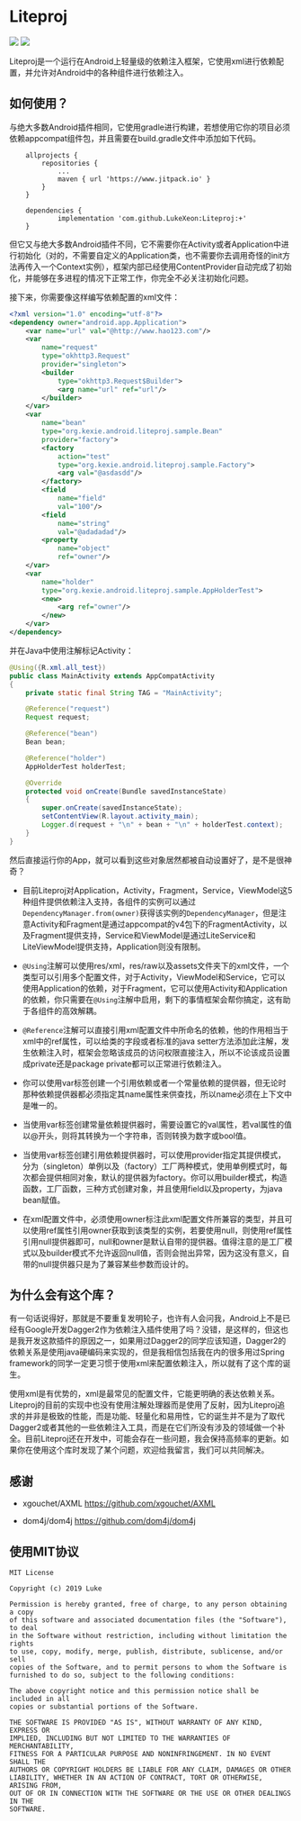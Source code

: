 # Liteproj

![](https://jitpack.io/v/LukeXeon/Liteproj.svg)
[![](https://img.shields.io/badge/license-MIT-FF0080.svg)](https://github.com/LukeXeon/Liteproj/blob/master/LICENSE)

Liteproj是一个运行在Android上轻量级的依赖注入框架，它使用xml进行依赖配置，并允许对Android中的各种组件进行依赖注入。

## 如何使用？

与绝大多数Android插件相同，它使用gradle进行构建，若想使用它你的项目必须依赖appcompat组件包，并且需要在build.gradle文件中添加如下代码。

```
	allprojects {
		repositories {
			...
			maven { url 'https://www.jitpack.io' }
		}
	}

	dependencies {
	        implementation 'com.github.LukeXeon:Liteproj:+'
	}
```

但它又与绝大多数Android插件不同，它不需要你在Activity或者Application中进行初始化（对的，不需要自定义的Application类，也不需要你去调用奇怪的init方法再传入一个Context实例），框架内部已经使用ContentProvider自动完成了初始化，并能够在多进程的情况下正常工作，你完全不必关注初始化问题。

接下来，你需要像这样编写依赖配置的xml文件：

```xml
<?xml version="1.0" encoding="utf-8"?>
<dependency owner="android.app.Application">
    <var name="url" val="@http://www.hao123.com"/>
    <var
        name="request"
        type="okhttp3.Request"
        provider="singleton">
        <builder
            type="okhttp3.Request$Builder">
            <arg name="url" ref="url"/>
        </builder>
    </var>
    <var
        name="bean"
        type="org.kexie.android.liteproj.sample.Bean"
        provider="factory">
        <factory
            action="test"
            type="org.kexie.android.liteproj.sample.Factory">
            <arg val="@asdasdd"/>
        </factory>
        <field
            name="field"
            val="100"/>
        <field
            name="string"
            val="@adadadad"/>
        <property
            name="object"
            ref="owner"/>
    </var>
    <var
        name="holder"
        type="org.kexie.android.liteproj.sample.AppHolderTest">
        <new>
            <arg ref="owner"/>
        </new>
    </var>
</dependency>
```

并在Java中使用注解标记Activity：

```java
@Using({R.xml.all_test})
public class MainActivity extends AppCompatActivity
{
    private static final String TAG = "MainActivity";

    @Reference("request")
    Request request;

    @Reference("bean")
    Bean bean;

    @Reference("holder")
    AppHolderTest holderTest;

    @Override
    protected void onCreate(Bundle savedInstanceState)
    {
        super.onCreate(savedInstanceState);
        setContentView(R.layout.activity_main);
        Logger.d(request + "\n" + bean + "\n" + holderTest.context);
    }
}
```

然后直接运行你的App，就可以看到这些对象居然都被自动设置好了，是不是很神奇？

- 目前Liteproj对Application，Activity，Fragment，Service，ViewModel这5种组件提供依赖注入支持，各组件的实例可以通过`DependencyManager.from(owner)`获得该实例的`DependencyManager`，但是注意Activity和Fragment是通过appcompat的v4包下的FragmentActivity，以及Fragment提供支持，Service和ViewModel是通过LiteService和LiteViewModel提供支持，Application则没有限制。

- `@Using`注解可以使用res/xml，res/raw以及assets文件夹下的xml文件，一个类型可以引用多个配置文件，对于Activity，ViewModel和Service，它可以使用Application的依赖，对于Fragment，它可以使用Activity和Application的依赖，你只需要在`@Using`注解中启用，剩下的事情框架会帮你搞定，这有助于各组件的高效解耦。

- `@Reference`注解可以直接引用xml配置文件中所命名的依赖，他的作用相当于xml中的ref属性，可以给类的字段或者标准的java setter方法添加此注解，发生依赖注入时，框架会忽略该成员的访问权限直接注入，所以不论该成员设置成private还是package private都可以正常进行依赖注入。

- 你可以使用var标签创建一个引用依赖或者一个常量依赖的提供器，但无论时那种依赖提供器都必须指定其name属性来供查找，所以name必须在上下文中是唯一的。

- 当使用var标签创建常量依赖提供器时，需要设置它的val属性，若val属性的值以@开头，则将其转换为一个字符串，否则转换为数字或bool值。

- 当使用var标签创建引用依赖提供器时，可以使用provider指定其提供模式，分为（singleton）单例以及（factory）工厂两种模式，使用单例模式时，每次都会提供相同对象，默认的提供器为factory。你可以用builder模式，构造函数，工厂函数，三种方式创建对象，并且使用field以及property，为java bean赋值。

- 在xml配置文件中，必须使用owner标注此xml配置文件所兼容的类型，并且可以使用ref属性引用owner获取到该类型的实例，若要使用null，则使用ref属性引用null提供器即可，null和owner是默认自带的提供器。值得注意的是工厂模式以及builder模式不允许返回null值，否则会抛出异常，因为这没有意义，自带的null提供器只是为了兼容某些参数而设计的。

## 为什么会有这个库？

有一句话说得好，那就是不要重复发明轮子，也许有人会问我，Android上不是已经有Google开发Dagger2作为依赖注入插件使用了吗？没错，是这样的，但这也是我开发这款插件的原因之一，如果用过Dagger2的同学应该知道，Dagger2的依赖关系是使用java硬编码来实现的，但是我相信包括我在内的很多用过Spring framework的同学一定更习惯于使用xml来配置依赖注入，所以就有了这个库的诞生。

使用xml是有优势的，xml是最常见的配置文件，它能更明确的表达依赖关系。Liteproj的目前的实现中也没有使用注解处理器而是使用了反射，因为Liteproj追求的并非是极致的性能，而是功能、轻量化和易用性，它的诞生并不是为了取代Dagger2或者其他的一些依赖注入工具，而是在它们所没有涉及的领域做一个补全。目前Liteproj还在开发中，可能会存在一些问题，我会保持高频率的更新。如果你在使用这个库时发现了某个问题，欢迎给我留言，我们可以共同解决。

## 感谢

- xgouchet/AXML https://github.com/xgouchet/AXML

- dom4j/dom4j https://github.com/dom4j/dom4j

## 使用MIT协议

```
MIT License

Copyright (c) 2019 Luke

Permission is hereby granted, free of charge, to any person obtaining a copy
of this software and associated documentation files (the "Software"), to deal
in the Software without restriction, including without limitation the rights
to use, copy, modify, merge, publish, distribute, sublicense, and/or sell
copies of the Software, and to permit persons to whom the Software is
furnished to do so, subject to the following conditions:

The above copyright notice and this permission notice shall be included in all
copies or substantial portions of the Software.

THE SOFTWARE IS PROVIDED "AS IS", WITHOUT WARRANTY OF ANY KIND, EXPRESS OR
IMPLIED, INCLUDING BUT NOT LIMITED TO THE WARRANTIES OF MERCHANTABILITY,
FITNESS FOR A PARTICULAR PURPOSE AND NONINFRINGEMENT. IN NO EVENT SHALL THE
AUTHORS OR COPYRIGHT HOLDERS BE LIABLE FOR ANY CLAIM, DAMAGES OR OTHER
LIABILITY, WHETHER IN AN ACTION OF CONTRACT, TORT OR OTHERWISE, ARISING FROM,
OUT OF OR IN CONNECTION WITH THE SOFTWARE OR THE USE OR OTHER DEALINGS IN THE
SOFTWARE.
```
